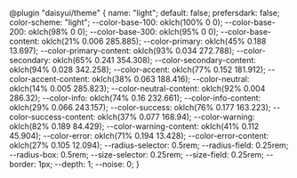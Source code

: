 
@plugin "daisyui/theme" {
  name: "light";
  default: false;
  prefersdark: false;
  color-scheme: "light";
  --color-base-100: oklch(100% 0 0);
  --color-base-200: oklch(98% 0 0);
  --color-base-300: oklch(95% 0 0);
  --color-base-content: oklch(21% 0.006 285.885);
  --color-primary: oklch(45% 0.188 13.697);
  --color-primary-content: oklch(93% 0.034 272.788);
  --color-secondary: oklch(65% 0.241 354.308);
  --color-secondary-content: oklch(94% 0.028 342.258);
  --color-accent: oklch(77% 0.152 181.912);
  --color-accent-content: oklch(38% 0.063 188.416);
  --color-neutral: oklch(14% 0.005 285.823);
  --color-neutral-content: oklch(92% 0.004 286.32);
  --color-info: oklch(74% 0.16 232.661);
  --color-info-content: oklch(29% 0.066 243.157);
  --color-success: oklch(76% 0.177 163.223);
  --color-success-content: oklch(37% 0.077 168.94);
  --color-warning: oklch(82% 0.189 84.429);
  --color-warning-content: oklch(41% 0.112 45.904);
  --color-error: oklch(71% 0.194 13.428);
  --color-error-content: oklch(27% 0.105 12.094);
  --radius-selector: 0.5rem;
  --radius-field: 0.25rem;
  --radius-box: 0.5rem;
  --size-selector: 0.25rem;
  --size-field: 0.25rem;
  --border: 1px;
  --depth: 1;
  --noise: 0;
}
